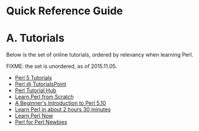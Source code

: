 Quick Reference Guide
=====================

# A. Tutorials

Below is the set of online tutorials, ordered by relevancy when learning Perl.

FIXME: the set is unordered, as of 2015.11.05.

- [Perl 5 Tutorials](http://perldoc.perl.org/index-tutorials.html)
- [Perl @ TutorialsPoint](http://www.tutorialspoint.com/perl/index.htm)
- [Perl Tutorial Hub](http://perl-tutorial.org/)
- [Learn Perl from Scratch](http://learnperl.scratchcomputing.com/)
- [A Beginner's Introduction to Perl 5.10](http://www.perl.com/pub/2008/04/23/a-beginners-introduction-to-perl-510.html)
- [Learn Perl in about 2 hours 30 minutes](http://qntm.org/files/perl/perl.html)
- [Learn Perl Now](http://perl-begin.org/learn/)
- [Perl for Perl Newbies](http://perl-begin.org/tutorials/perl-for-newbies/)
